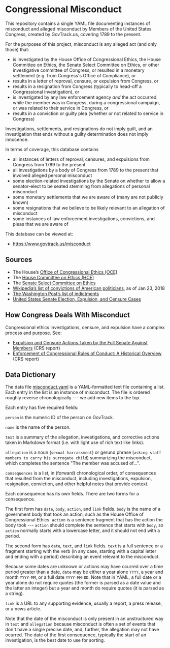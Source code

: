 Congressional Misconduct
========================

This repository contains a single YAML file documenting instances of misconduct
and alleged misconduct by Members of the United States Congress, created by GovTrack.us,
covering 1789 to the present.

For the purposes of this project, misconduct is any alleged act (and only those) that:

* is investigated by the House Office of Congressional Ethics, the House Committee on Ethics, the Senate Select Committee on Ethics, or other investigative committee of Congress, or resulted in a monetary settlement (e.g. from Congress's Office of Compliance), or
* results in a letter of reproval, censure, or expulsion from Congress, or
* results in a resignation from Congress (typically to head-off a Congressional investigation), or
* is investigated by any law enforcement agency _and_ the act occurred while the member was in Congress, during a congressional campaign, or was related to their service in Congress, or
* results in a conviction or guilty plea (whether or not related to service in Congress)

Investigations, settlements, and resignations do not imply guilt, and an investigation that ends without a guilty determination does not imply innocence.

In terms of coverage, this database contains

* all instances of letters of reproval, censures, and expulsions from Congress from 1789 to the present
* all investigations by a body of Congress from 1789 to the present that involved alleged personal misconduct
* some election-related investigations by the Senate on whether to allow a senator-elect to be seated stemming from allegations of personal misconduct
* some monetary settlements that we are aware of (many are not publicly known)
* some resignations that we believe to be likely relevant to an allegation of misconduct
* some instances of law enforcement investigations, convictions, and pleas that we are aware of

This database can be viewed at:

* https://www.govtrack.us/misconduct

Sources
-------

* The House’s [Office of Congressional Ethics (OCE)](https://oce.house.gov/)
* The [House Committee on Ethics (HCE)](https://ethics.house.gov/)
* The [Senate Select Committee on Ethics](https://www.ethics.senate.gov/public/)
* [Wikipedia’s list of convictions of American politicians](https://en.wikipedia.org/wiki/List_of_American_federal_politicians_convicted_of_crimes), as of Jan 23, 2018
* [The Washington Post’s list of indictments](https://www.washingtonpost.com/news/the-fix/wp/2015/07/29/more-than-two-dozen-members-of-congress-have-been-indicted-since-1980/)
* [United States Senate Election, Expulsion, and Censure Cases](https://babel.hathitrust.org/cgi/pt?id=umn.31951p00933065r;view=1up;seq=7)

How Congress Deals With Misconduct
----------------------------------

Congressional ethics investigations, censure, and expulsion have a complex process and purpose. See:

* [Expulsion and Censure Actions Taken by the Full Senate Against Members](https://www.everycrsreport.com/reports/93-875.html) (CRS report)
* [Enforcement of Congressional Rules of Conduct: A Historical Overview](https://www.everycrsreport.com/reports/RL30764.html) (CRS report)

Data Dictionary
---------------

The data file [misconduct.yaml](misconduct.yaml) is a YAML-formatted text file containing
a list. Each entry in the list is an instance of misconduct. The file is ordered roughly
reverse chronologically --- we add new items to the top.

Each entry has five required fields:

`person` is the numeric ID of the person on GovTrack.

`name` is the name of the person.

`text` is a summary of the allegation, investigations, and corrective actions taken
in Markdown format (i.e. with light use of rich text like links).

`allegation` is a noun (`sexual harrassment`) or gerund phrase (`asking staff members to carry his surrogate child`)
summarizing the misconduct, which completes the sentence "The member was accused of...".

`consequences` is a list, in (forward) chronological order, of consequences that resulted
from the misconduct, including investigations, expulsion, resignation, conviction,
and other helpful notes that provide context.

Each consequence has its own fields. There are two forms for a consequence.

The first form has `date`, `body`, `action`, and `link` fields. `body` is the
name of a government body that took an action, such as the House Office of
Congressional Ethics. `action` is a sentence fragment that has the action the
body took --- `action` should complete the sentence that starts with `body`, so
`action` normally starts with a lowercase letter, and it should not end with a
period.

The second form has `date`, `text`, and `link` fields. `text` is a full sentence
or a fragment starting with the verb (in any case, starting with a capital letter
and ending with a period) describing an event relevant to the misconduct.

Because some dates are unknown or actions may have ocurred over a time period
greater than a date, `date` may be either a year alone `YYYY`, a year and month
`YYYY-MM`, or a full date `YYYY-MM-DD`. Note that in YAML, a full date or a year
alone do not require quotes (the former is parsed as a date value and the latter
an integer) but a year and month do require quotes (it is parsed as a string).

`link` is a URL to any supporting evidence, usually a report, a press release,
or a news article.

Note that the date of the misconduct is only present in an unstructured way in
`text` and `allegation` because misconduct is often a set of events that don't
have a single precise date, and, further, the allegation may not have ocurred.
The date of the first consequence, typically the start of an investigation, is
the best date to use for sorting.
